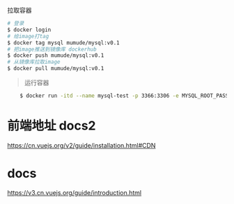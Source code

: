 拉取容器
```bash
# 登录
$ docker login
# 给image打tag
$ docker tag mysql mumude/mysql:v0.1
# 把image推送到镜像库 dockerhub
$ docker push mumude/mysql:v0.1
# 从镜像库拉取image
$ docker pull mumude/mysql:v0.1
```

> 运行容器
```bash
	$ docker run -itd --name mysql-test -p 3366:3306 -e MYSQL_ROOT_PASSWORD=123456 mysql
```

# 前端地址 docs2
https://cn.vuejs.org/v2/guide/installation.html#CDN
# docs
https://v3.cn.vuejs.org/guide/introduction.html


